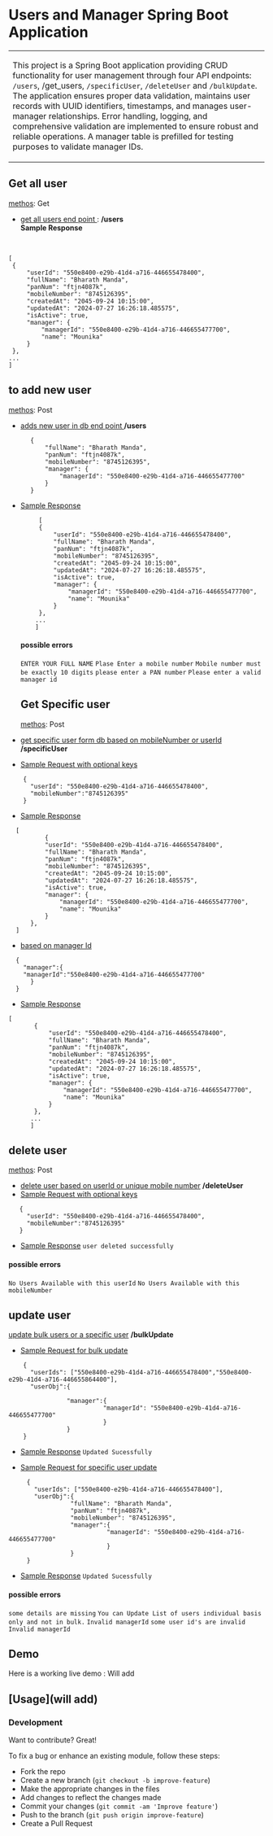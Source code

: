 
# Users and Manager Spring Boot Application
<table>
<tr>
<td>

  
This project is a Spring Boot application providing CRUD functionality for user management through four API endpoints: `/users`, /get_users, `/specificUser`,  `/deleteUser` and `/bulkUpdate`.
The application ensures proper data validation, maintains user records with UUID identifiers, timestamps, and manages user-manager relationships.
Error handling, logging, and comprehensive validation are implemented to ensure robust and reliable operations.
A manager table is prefilled for testing purposes to validate manager IDs.
</td>
</tr>
</table>

## Get all user 
<u>methos</u>: Get
 - <u>get all users end point </u>: **/users** <br />
 **Sample Response**
 <br />
 
   ```sample response
   [
    {
        "userId": "550e8400-e29b-41d4-a716-446655478400",
        "fullName": "Bharath Manda",
        "panNum": "ftjn4087k",
        "mobileNumber": "8745126395",
        "createdAt": "2045-09-24 10:15:00",
        "updatedAt": "2024-07-27 16:26:18.485575",
        "isActive": true,
        "manager": {
            "managerId": "550e8400-e29b-41d4-a716-446655477700",
            "name": "Mounika"
        }
    },
   ...
   ]
   
   ```

   
## to add new user
<u>methos</u>: Post
 - <u>adds new user in db end point </u>  **/users**

  ``` Sample Request body
        {
            "fullName": "Bharath Manda",
            "panNum": "ftjn4087k",
            "mobileNumber": "8745126395",
            "manager": {
                "managerId": "550e8400-e29b-41d4-a716-446655477700"
            }
        }
  ```
- <u>Sample Response</u>
 
   ```sample response
        [
        {
            "userId": "550e8400-e29b-41d4-a716-446655478400",
            "fullName": "Bharath Manda",
            "panNum": "ftjn4087k",
            "mobileNumber": "8745126395",
            "createdAt": "2045-09-24 10:15:00",
            "updatedAt": "2024-07-27 16:26:18.485575",
            "isActive": true,
            "manager": {
                "managerId": "550e8400-e29b-41d4-a716-446655477700",
                "name": "Mounika"
            }
        },
       ...
       ]
   
   ```
   #### possible errors
  ```ENTER YOUR FULL NAME```
  ```Plase Enter a mobile number```
  ```Mobile number must be exactly 10 digits```
  ```please enter a PAN number```
  ```Please enter a valid manager id```
  
   ## Get Specific user
  <u>methos</u>: Post
 - <u>get specific user form db based on mobileNumber or userId</u> **/specificUser**
  - <u>Sample Request with optional keys</u>
  ```sample request
      {
        "userId": "550e8400-e29b-41d4-a716-446655478400",
        "mobileNumber":"8745126395"    
      }
  ```
  - <u>Sample Response</u>

  ```sample response
    [
            {
            "userId": "550e8400-e29b-41d4-a716-446655478400",
            "fullName": "Bharath Manda",
            "panNum": "ftjn4087k",
            "mobileNumber": "8745126395",
            "createdAt": "2045-09-24 10:15:00",
            "updatedAt": "2024-07-27 16:26:18.485575",
            "isActive": true,
            "manager": {
                "managerId": "550e8400-e29b-41d4-a716-446655477700",
                "name": "Mounika"
            }
        },
    ]
  ```
  - <u>based on manager Id</u>
  ```sample request
    {
      "manager":{
      "managerId":"550e8400-e29b-41d4-a716-446655477700"
        }
    }
  ```
 - <u>Sample Response</u>

 ```
[
        {
            "userId": "550e8400-e29b-41d4-a716-446655478400",
            "fullName": "Bharath Manda",
            "panNum": "ftjn4087k",
            "mobileNumber": "8745126395",
            "createdAt": "2045-09-24 10:15:00",
            "updatedAt": "2024-07-27 16:26:18.485575",
            "isActive": true,
            "manager": {
                "managerId": "550e8400-e29b-41d4-a716-446655477700",
                "name": "Mounika"
            }
        },
       ...
       ]
```
 ## delete user
  <u>methos</u>: Post
 - <u>delete user based on userId or unique mobile number</u> **/deleteUser**
  - <u>Sample Request with optional keys</u>
   ```sample request
      {
        "userId": "550e8400-e29b-41d4-a716-446655478400",
        "mobileNumber":"8745126395"    
      }
  ```
- <u>Sample Response</u>
```user deleted successfully```

#### possible errors
```No Users Available with this userId```
```No Users Available with this mobileNumber```

## update user
 <u>update bulk users or a specific user</u> **/bulkUpdate**
 - <u>Sample Request for bulk update</u>
  ```sample request
      {
        "userIds": ["550e8400-e29b-41d4-a716-446655478400","550e8400-e29b-41d4-a716-446655864400"],
        "userObj":{
                  
                  "manager":{
                            "managerId": "550e8400-e29b-41d4-a716-446655477700"
                            }
                  }    
      }
  ```
- <u>Sample Response</u>
```Updated Sucessfully```

- <u>Sample Request for specific user update</u>
 ```sample request
      {
        "userIds": ["550e8400-e29b-41d4-a716-446655478400"],
        "userObj":{
                  "fullName": "Bharath Manda",
                  "panNum": "ftjn4087k",
                  "mobileNumber": "8745126395",
                  "manager":{
                            "managerId": "550e8400-e29b-41d4-a716-446655477700"
                            }
                  }    
      }
  ```
- <u>Sample Response</u>
```Updated Sucessfully```

#### possible errors
```some details are missing```
```You can Update List of users individual basis only and not in bulk.```
```Invalid managerId```
```some user id's are invalid```
```Invalid managerId```

## Demo
Here is a working live demo :  Will  add


## [Usage](will add) 

### Development
Want to contribute? Great!

To fix a bug or enhance an existing module, follow these steps:

- Fork the repo
- Create a new branch (`git checkout -b improve-feature`)
- Make the appropriate changes in the files
- Add changes to reflect the changes made
- Commit your changes (`git commit -am 'Improve feature'`)
- Push to the branch (`git push origin improve-feature`)
- Create a Pull Request 
